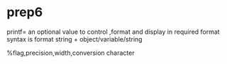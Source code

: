 # prep6

printf= an optional value to control ,format and display in required format
syntax is format string + object/variable/string

%flag,precision,width,conversion character
